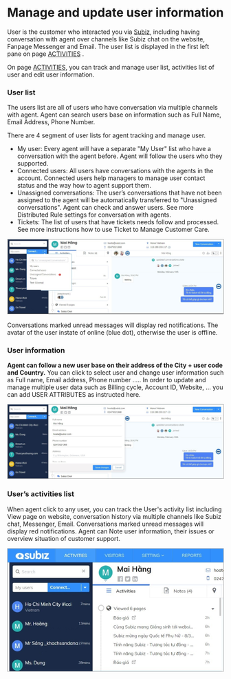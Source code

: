 # Manage and update user information

User is the customer who interacted you via [Subiz](https://subiz.com/en), including having conversation with agent over channels like Subiz chat on the website, Fanpage Messenger and Email. The user list is displayed in the first left pane on page [ACTIVITIES](https://app.subiz.com/activities) .

On page [ACTIVITIES](https://app.subiz.com/activities), you can track and manage user list, activities list of user and edit user information.

### User list 

The users list are all of users who have conversation via multiple channels with agent. Agent can search users base on information such as Full Name, Email Address, Phone Number. 

There are 4 segment of user lists for agent tracking and manage user. 

* My user: Every agent will have a separate "My User" list who have a conversation with the agent before. Agent will follow the users who they supported.
*  Connected users: All users have conversations with the agents in the account. Connected users help managers to manage user contact status and the way how to agent support them. 
* Unassigned conversations: The user’s conversations that have not been assigned to the agent will be automatically transferred to "Unassigned conversations". Agent can check and answer users. See more Distributed Rule settings for conversation with agents. 
* Tickets: The list of users that have tickets needs follow and processed. See more instructions how to use Ticket to Manage Customer Care. 

![User list](../../.gitbook/assets/quan-ly-thong-tin.png)

Conversations marked unread messages will display red notifications. The avatar of the user instate of online \(blue dot\), otherwise the user is offline.

### User information 

**Agent can follow a new user base on their address of the City + user code and Country.** You can click to select user and change user information such as Full name, Email address, Phone number ..... In order to update and manage multiple user data such as Billing cycle, Account ID, Website, ... you can add USER ATTRIBUTES as instructed here.

![Edit user information](../../.gitbook/assets/thong-tin-user.png)

### User’s activities list 

When agent click to any user, you can track the User's activity list including View page on website, conversation history via multiple channels like Subiz chat, Messenger, Email. Conversations marked unread messages will display red notifications. Agent can Note user information, their issues or overview situation of customer support.

![User&#x2019;s activities list ](../../.gitbook/assets/lich-su-chat.png)



